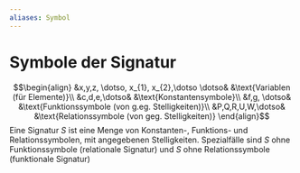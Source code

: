 ```yaml
---
aliases: Symbol
---
```

# Symbole der Signatur
$$\begin{align}
&x,y,z, \dotso, x_{1}, x_{2},\dotso \dotso& &\text{Variablen (für Elemente)}\\
&c,d,e,\dotso& &\text{Konstantensymbole}\\
&f,g, \dotso& &\text{Funktionssymbole (von g.eg. Stelligkeiten)}\\
&P,Q,R,U,W,\dotso& &\text{Relationssymbole (von geg. Stelligkeiten)}
\end{align}$$
Eine Signatur $S$ ist eine Menge von Konstanten-, Funktions- und Relationssymbolen, mit angegebenen Stelligkeiten.
Spezialfälle sind $S$ ohne Funktionssymbole (relationale Signatur) und $S$ ohne Relationssymbole (funktionale Signatur)